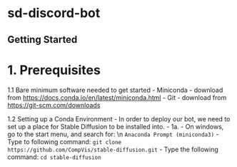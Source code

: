 # sd-discord-bot

## Getting Started

# 1. Prerequisites

  1.1 Bare minimum software needed to get started
    - Miniconda - download from https://docs.conda.io/en/latest/miniconda.html
    - Git - download from https://git-scm.com/downloads
  
  1.2 Setting up a Conda Environment
    - In order to deploy our bot, we need to set up a place for Stable Diffusion to be installed into.
    - 1a. - On windows, go to the start menu, and search for: \n
    ```Anaconda Prompt (miniconda3)```
          - Type to following command: 
          ```git clone https://github.com/CompVis/stable-diffusion.git```
          - Type the following command: 
          ```cd stable-diffusion```
          
